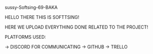 sussy-Softsing-69-BAKA

HELLO THERE THIS IS SOFTTSING!

HERE WE UPLOAD EVERYTHING DONE RELATED TO THE PROJECT!

PLATFORMS USED:

-> DISCORD FOR COMMUNICATING
-> GITHUB
-> TRELLO
